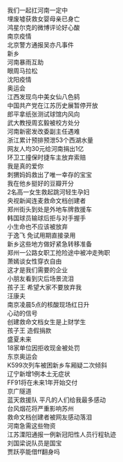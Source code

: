 我们一起扛河南一定中  
埋废墟获救女婴母亲已身亡  
鸿星尔克的微博评论好心酸  
南京疫情  
北京警方通报吴亦凡事件  
新乡  
河南暴雨互助  
眼周马拉松  
沈阳疫情  
奥运会  
江西发现鸟中美女仙八色鸫  
中国共产党在江苏历史展暂停开放  
郎平拿纸张测试球馆内风向  
武大教授周玄毅被校方处分  
河南新密发改委副主任遇难  
浙江累计预排预泄53个西湖水量  
网友人均30元给河南捐出1亿  
环卫工撞保时捷车主放弃索赔  
我是真的爱你  
刺猬妈妈救出了唯一幸存的宝宝  
我在他乡挺好的豆瓣开分  
2名高一女生救起跳河轻生孕妇  
央视新闻连麦救命文档创建者  
郑州街头到处是外地车牌救援车  
韩国球员输球后拒与对手握手  
小生命也不应该被放弃  
于逸飞 免试用期直接录用  
新乡这些地方做好紧急转移准备  
郑州一公路女职工抢险途中被冲走殉职  
萧嫣谈女性穿衣自由  
这才是我们需要的企业  
小朋友看到灾后场景流泪  
孩子王 希望大家不要放弃我  
汪康夫  
南京凌晨5点的核酸现场红日升  
心动的信号  
创建救命文档女生是上财学生  
孩子王 造假捐款  
盛夏未来  
18家单位因拒收现金被处罚  
东京奥运会  
K599次列车被困新乡车厢疑二次倾斜  
辽宁新增1例本土无症状  
FF91将在未来1年开始交付  
京广隧道  
蓝天救援队 平凡的人们给我最多感动  
台风烟花将严重影响苏州  
救命文档创建者被网友感动落泪  
河南急需这些物资  
江苏溧阳通报一例新冠阳性人员行程轨迹  
刘国梁说队员是国宝  
贾跃亭能借ff翻身吗  
